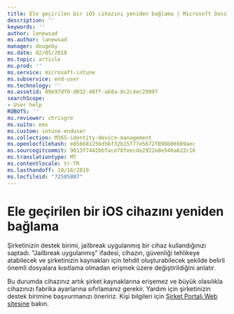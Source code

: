 ```yaml
---
title: Ele geçirilen bir iOS cihazını yeniden bağlama | Microsoft Docs
description: ''
keywords: ''
author: lenewsad
ms.author: lanewsad
manager: dougeby
ms.date: 02/05/2018
ms.topic: article
ms.prod: ''
ms.service: microsoft-intune
ms.subservice: end-user
ms.technology: ''
ms.assetid: 09e97df0-d032-48ff-ab8a-8c2c4ec29897
searchScope:
- User help
ROBOTS: ''
ms.reviewer: chrisgre
ms.suite: ems
ms.custom: intune-enduser
ms.collection: M365-identity-device-management
ms.openlocfilehash: e856681256d56f32b15f77e5672f89bb06989aec
ms.sourcegitcommit: 9013f7442bbface78feecde2922e8e546a622c16
ms.translationtype: MT
ms.contentlocale: tr-TR
ms.lasthandoff: 10/16/2019
ms.locfileid: "72505807"
---
```

# <a name="how-to-reconnect-a-compromised-ios-device"></a>Ele geçirilen bir iOS cihazını yeniden bağlama

Şirketinizin destek birimi, jailbreak uygulanmış bir cihaz kullandığınızı saptadı. "Jailbreak uygulanmış" ifadesi, cihazın, güvenliği tehlikeye atabilecek ve şirketinizin kaynakları için tehdit oluşturabilecek şekilde belirli önemli dosyalara kısıtlama olmadan erişmek üzere değiştirildiğini anlatır. 

Bu durumda cihazınız artık şirket kaynaklarına erişemez ve büyük olasılıkla cihazınızı fabrika ayarlarına sıfırlamanız gerekir. Yardım için şirketinizin destek birimine başvurmanızı öneririz. Kişi bilgileri için [Şirket Portalı Web sitesine](https://go.microsoft.com/fwlink/?linkid=2010980) bakın.
